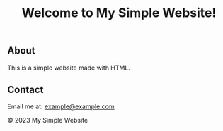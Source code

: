 <!DOCTYPE html>
<html>
<head>
    <title>My Simple Website</title>
</head>
<body>
    <header>
        <h1>Welcome to My Simple Website!</h1>
    </header>
    <main>
        <section>
            <h2>About</h2>
            <p>This is a simple website made with HTML.</p>
        </section>
        <section>
            <h2>Contact</h2>
            <p>Email me at: <a href="mailto:example@example.com">example@example.com</a></p>
        </section>
    </main>
    <footer>
        <p>© 2023 My Simple Website</p>
    </footer>
</body>
</html>
